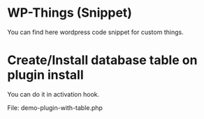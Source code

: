 # WP-Things (Snippet)

You can find here wordpress code snippet for custom things.

# Create/Install database table on plugin install

You can do it in activation hook.

File: demo-plugin-with-table.php
